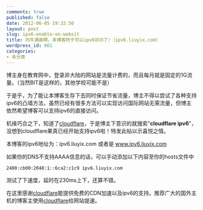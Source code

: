 ```yaml
---
comments: true
published: false
date: 2012-06-05 19:32:50
layout: post
slug: ipv6-enable-on-websit
title: 内牛满面啊，本博客终于可以ipv6访问了!（ipv6.liuyix.com）
wordpress_id: 661
categories:
- 未分类
---
```


博主身在教育网中，登录非大陆的网站是流量计费的，而且每月就是固定的1G流量。（当然BIT是这样的，其他学校可能不是）

于是乎，为了能让本博客生存下去同时保证节省流量，博主不得以尝试了各种支持ipv6的凸墙方法，虽然已经有很多方法可以实现访问国际网站无需流量，但博主依然希望博客可以支持ipv6的直接访问。

机缘巧合之下，知道了[cloudflare](http://www.cloudflare.com/)，于是博主下意识的就搜索"**cloudflare ipv6**"，没想到cloudflare果真已经开始支持ipv6啦！特发此帖以示喜悦之情。

本博客的ipv6地址为：ipv6.liuyix.com 或者是 www.ipv6.liuyix.com

如果你的DNS不支持AAAA信息的话，可以手动添加以下内容至你的hosts文件中

`2400:cb00:2048:1::6ca2:c1c9 ipv6.liuyix.com`

测试了下速度，延时在230ms上下，还算不错。

在这里感谢[cloudflare](http://www.cloudflare.com/)能提供免费的CDN加速以及ipv6的支持。推荐广大的国外主机的博客主使用[cloudflare](http://www.cloudflare.com/)给网站提速。
